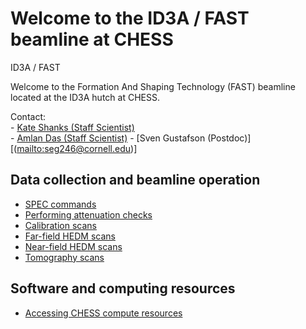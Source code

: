 # Welcome to the ID3A / FAST beamline at CHESS
ID3A / FAST


Welcome to the Formation And Shaping Technology (FAST) beamline located at the ID3A hutch at CHESS.

Contact:  
	-	[Kate Shanks (Staff Scientist)](<mailto:ksg52@cornell.edu>)  
	-	[Amlan Das (Staff Scientist)](<mailto:amlandas@cornell.edu>)
	-	[Sven Gustafson (Postdoc)][(<mailto:seg246@cornell.edu>)]
	
## Data collection and beamline operation
* [SPEC commands](userguide/intro/3a_spec_guide.md)
* [Performing attenuation checks](userguide/pre_scan/atten_check.md)
* [Calibration scans](userguide/scans/calib.md)
* [Far-field HEDM scans](userguide/scans/ff/ff_scans.md)
* [Near-field HEDM scans](userguide/scans/nf/nf_scans.md)
* [Tomography scans](userguide/scans/tomo/tomo_scans.md)

## Software and computing resources
* [Accessing CHESS compute resources](userguide/compute/accessing_compute_resource.md)


